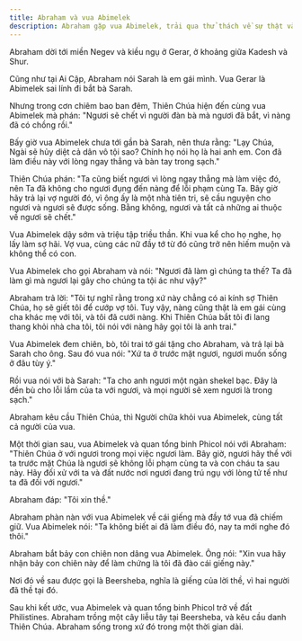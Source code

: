 ```yaml
---
title: Abraham và vua Abimelek
description: Abraham gặp vua Abimelek, trải qua thử thách về sự thật và lòng tin, qua đó thể hiện sự bảo vệ và dẫn dắt của Thiên Chúa dành cho Abraham cùng gia đình ông.
---
```


Abraham dời tới miền Negev và kiều ngụ ở Gerar, ở khoảng giữa Kadesh và Shur.

Cũng như tại Ai Cập, Abraham nói Sarah là em gái mình. Vua Gerar là Abimelek sai lính đi bắt bà Sarah.

Nhưng trong cơn chiêm bao ban đêm, Thiên Chúa hiện đến cùng vua Abimelek mà phán: "Ngươi sẽ chết vì người đàn bà mà ngươi đã bắt, vì nàng đã có chồng rồi."

Bấy giờ vua Abimelek chưa tới gần bà Sarah, nên thưa rằng: "Lạy Chúa, Ngài sẽ hủy diệt cả dân vô tội sao? Chính họ nói họ là hai anh em. Con đã làm điều này với lòng ngay thẳng và bàn tay trong sạch."

Thiên Chúa phán: "Ta cũng biết ngươi vì lòng ngay thẳng mà làm việc đó, nên Ta đã không cho ngươi đụng đến nàng để lỗi phạm cùng Ta. Bây giờ hãy trả lại vợ người đó, vì ông ấy là một nhà tiên tri, sẽ cầu nguyện cho ngươi và ngươi sẽ được sống. Bằng không, ngươi và tất cả những ai thuộc về ngươi sẽ chết."

Vua Abimelek dậy sớm và triệu tập triều thần. Khi vua kể cho họ nghe, họ lấy làm sợ hãi. Vợ vua, cùng các nữ đầy tớ từ đó cũng trở nên hiếm muộn và không thể có con.

Vua Abimelek cho gọi Abraham và nói: "Ngươi đã làm gì chúng ta thế? Ta đã làm gì mà ngươi lại gây cho chúng ta tội ác như vậy?"

Abraham trả lời: "Tôi tự nghĩ rằng trong xứ này chẳng có ai kính sợ Thiên Chúa, họ sẽ giết tôi để cướp vợ tôi. Tuy vậy, nàng cũng thật là em gái cùng cha khác mẹ với tôi, và tôi đã cưới nàng. Khi Thiên Chúa bắt tôi đi lang thang khỏi nhà cha tôi, tôi nói với nàng hãy gọi tôi là anh trai."

Vua Abimelek đem chiên, bò, tôi trai tớ gái tặng cho Abraham, và trả lại bà Sarah cho ông. Sau đó vua nói: "Xứ ta ở trước mặt ngươi, ngươi muốn sống ở đâu tùy ý."

Rồi vua nói với bà Sarah: "Ta cho anh ngươi một ngàn shekel bạc. Đây là đền bù cho lỗi lầm của ta với ngươi, và mọi người sẽ xem ngươi là trong sạch."

Abraham kêu cầu Thiên Chúa, thì Người chữa khỏi vua Abimelek, cùng tất cả người của vua.

Một thời gian sau, vua Abimelek và quan tổng binh Phicol nói với Abraham: "Thiên Chúa ở với ngươi trong mọi việc ngươi làm. Bây giờ, ngươi hãy thề với ta trước mặt Chúa là ngươi sẽ không lỗi phạm cùng ta và con cháu ta sau này. Hãy đối xử với ta và đất nước nơi ngươi đang trú ngụ với lòng tử tế như ta đã đối với ngươi."

Abraham đáp: "Tôi xin thề."

Abraham phàn nàn với vua Abimelek về cái giếng mà đầy tớ vua đã chiếm giữ. Vua Abimelek nói: "Ta không biết ai đã làm điều đó, nay ta mới nghe đó thôi."

Abraham bắt bảy con chiên non dâng vua Abimelek. Ông nói: "Xin vua hãy nhận bảy con chiên này để làm chứng là tôi đã đào cái giếng này."

Nơi đó về sau được gọi là Beersheba, nghĩa là giếng của lời thề, vì hai người đã thề tại đó.

Sau khi kết ước, vua Abimelek và quan tổng binh Phicol trở về đất Philistines. Abraham trồng một cây liễu tây tại Beersheba, và kêu cầu danh Thiên Chúa. Abraham sống trong xứ đó trong một thời gian dài.
